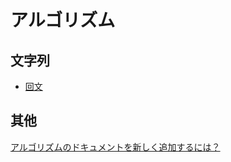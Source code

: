 # アルゴリズム
## 文字列
- [回文](./Strings/Palindrome.md)

## 其他
[アルゴリズムのドキュメントを新しく追加するには？](./CONTRIBUTING.md)
